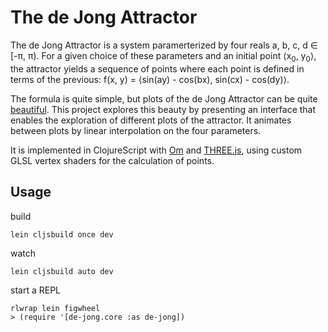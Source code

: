 # The de Jong Attractor

The de Jong Attractor is a system paramerterized by four reals a, b, c, d ∈ [-π, π). For a given choice of these parameters and an initial point ⟨x<sub>0</sub>, y<sub>0</sub>⟩, the attractor yields a sequence of points where each point is defined in terms of the previous: f(x, y) = ⟨sin(ay) - cos(bx), sin(cx) - cos(dy)⟩.

The formula is quite simple, but plots of the de Jong Attractor can be quite [beautiful][bourke]. This project explores this beauty by presenting an interface that enables the exploration of different plots of the attractor. It animates between plots by linear interpolation on the four parameters.

It is implemented in ClojureScript with [Om][om] and [THREE.js][three], using custom GLSL vertex shaders for the calculation of points.

[bourke]: http://paulbourke.net/fractals/peterdejong/
[om]: https://github.com/omcljs/om
[three]: http://threejs.org/

## Usage

build

    lein cljsbuild once dev

watch

    lein cljsbuild auto dev

start a REPL

    rlwrap lein figwheel
    > (require '[de-jong.core :as de-jong])
